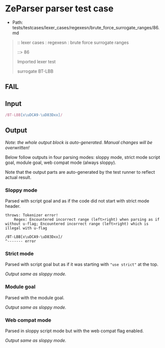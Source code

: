 # ZeParser parser test case

- Path: tests/testcases/lexer_cases/regexesn/brute_force_surrogate_ranges/86.md

> :: lexer cases : regexesn : brute force surrogate ranges
>
> ::> 86
>
> Imported lexer test
>
> surrogate BT-LBB

## FAIL

## Input

`````js
/BT-LBB[x\uDCA9-\uD83Dxx]/
`````

## Output

_Note: the whole output block is auto-generated. Manual changes will be overwritten!_

Below follow outputs in four parsing modes: sloppy mode, strict mode script goal, module goal, web compat mode (always sloppy).

Note that the output parts are auto-generated by the test runner to reflect actual result.

### Sloppy mode

Parsed with script goal and as if the code did not start with strict mode header.

`````
throws: Tokenizer error!
    Regex: Encountered incorrect range (left>right) when parsing as if without u-flag; Encountered incorrect range (left>right) which is illegal with u-flag

/BT-LBB[x\uDCA9-\uD83Dxx]/
^------- error
`````

### Strict mode

Parsed with script goal but as if it was starting with `"use strict"` at the top.

_Output same as sloppy mode._

### Module goal

Parsed with the module goal.

_Output same as sloppy mode._

### Web compat mode

Parsed in sloppy script mode but with the web compat flag enabled.

_Output same as sloppy mode._
